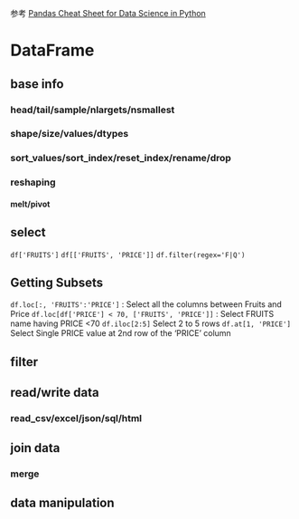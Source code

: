 
参考 [Pandas Cheat Sheet for Data Science in Python](https://www.geeksforgeeks.org/pandas-cheat-sheet/)

# DataFrame 

## base info

### head/tail/sample/nlargets/nsmallest

### shape/size/values/dtypes
### sort_values/sort_index/reset_index/rename/drop
### reshaping
#### melt/pivot

## select

`df['FRUITS']`
`df[['FRUITS', 'PRICE']]`
`df.filter(regex='F|Q')`

## Getting Subsets
`df.loc[:, 'FRUITS':'PRICE']` : Select all the columns between Fruits and Price
`df.loc[df['PRICE'] < 70, ['FRUITS', 'PRICE']]` : Select FRUITS name having PRICE <70
`df.iloc[2:5]` Select 2 to 5 rows
`df.at[1, 'PRICE']` Select Single PRICE value at 2nd row of the ‘PRICE’ column

## filter



## read/write data
### read_csv/excel/json/sql/html
## join data 

### merge

## data manipulation




